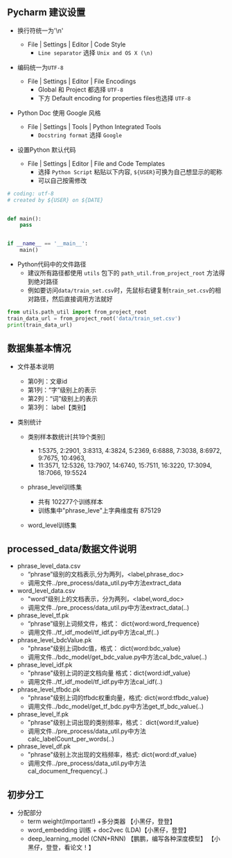 ## Pycharm 建议设置

* 换行符统一为'\n'
  * File | Settings | Editor | Code Style
    * `Line separator` 选择 `Unix and OS X (\n)`

* 编码统一为`UTF-8`
  * File | Settings | Editor | File Encodings
    * Global 和 Project 都选择 `UTF-8`
    * 下方 Default encoding for properties files也选择 `UTF-8`

* Python Doc 使用 Google 风格
  * File | Settings | Tools | Python Integrated Tools
    * `Docstring format` 选择 `Google`

* 设置Python 默认代码
  * File | Settings | Editor | File and Code Templates
    * 选择 `Python Script` 粘贴以下内容, `${USER}`可换为自己想显示的昵称
    * 可以自己按需修改

```python
# coding: utf-8
# created by ${USER} on ${DATE}


def main():
    pass


if __name__ == '__main__':
    main()

```

* Python代码中的文件路径
  * 建议所有路径都使用 `utils` 包下的 `path_util.from_project_root` 方法得到绝对路径
  * 例如要访问`data/train_set.csv`时，先鼠标右键复制`train_set.csv`的相对路径，然后直接调用方法就好
```python
from utils.path_util import from_project_root
train_data_url = from_project_root('data/train_set.csv')
print(train_data_url)
```


## 数据集基本情况
    
* 文件基本说明
    * 第0列：文章id  
    * 第1列：“字”级别上的表示 
    * 第2列：“词”级别上的表示  
    * 第3列： label【类别】
       
* 类别统计
    * 类别样本数统计[共19个类别]
        * 1:5375, 2:2901, 3:8313, 4:3824, 5:2369, 6:6888, 7:3038, 8:6972, 9:7675, 10:4963,
        * 11:3571, 12:5326, 13:7907, 14:6740, 15:7511, 16:3220, 17:3094, 18:7066, 19:5524

    * phrase_level训练集
        * 共有 102277个训练样本
        * 训练集中"phrase_leve"上字典维度有 875129 
    
    * word_level训练集
    
## processed_data/数据文件说明
    
* phrase_level_data.csv
    * “phrase”级别的文档表示,分为两列，<label,phrase_doc>  
    * 调用文件../pre_process/data_util.py中方法extract_data
* word_level_data.csv                        
    * "word"级别上的文档表示，分为两列，<label,word_doc>
    * 调用文件../pre_process/data_util.py中方法extract_data(..)
* phrase_level_tf.pk
    * “phrase”级别上词频文件，格式： dict{word:word_frequence}
    * 调用文件../tf_idf_model/tf_idf.py中方法cal_tf(..)
* phrase_level_bdcValue.pk
    * "phrase"级别上词bdc值，格式： dict{word:bdc_value}
    * 调用文件../bdc_model/get_bdc_value.py中方法cal_bdc_value(..)
* phrase_level_idf.pk
    * "phrase"级别上词的逆文档向量 格式：dict{word:idf_value}
    * 调用文件../tf_idf_model/tf_idf.py中方法cal_idf(..)
* phrase_level_tfbdc.pk
    * "phrase"级别上词的tfbdc权重向量，格式: dict{word:tfbdc_value}
    * 调用文件../bdc_model/get_tf_bdc.py中方法get_tf_bdc_value(..)
* phrase_level_lf.pk
    * "phrase"级别上词出现的类别频率，格式： dict{word:lf_value}
    * 调用文件../pre_process/data_util.py中方法 calc_labelCount_per_words(..)
* phrase_level_df.pk
    * "phrase"级别上次出现的文档频率，格式: dict{word:df_value}
    * 调用文件../pre_process/data_util.py中方法cal_document_frequency(..)

      
    
    
## 初步分工

* 分配部分
    * term weight(Important!) +多分类器 【小黑仔，登登】   
    * word_embedding 训练 + doc2vec (LDA)【小黑仔，登登】    
    * deep_learning_model (CNN+RNN) 【鹏鹏，编写各种深度模型】
        【小黑仔，登登，看论文！】
            
